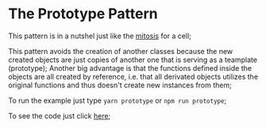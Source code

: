 # The Prototype Pattern
This pattern is in a nutshel just like the [mitosis](https://en.wikipedia.org/wiki/Mitosis) for a cell;

This pattern avoids the creation of another classes because the new created objects are just copies of another one that is serving as a teamplate (prototype); Another big advantage is that the functions defined inside the objects are all created by reference, i.e. that all derivated objects utilizes the original functions and thus doesn't create new instances from them;

To run the example just type `yarn prototype` or `npm run prototype`;

To see the code just click [here](/creational/prototype/example.js);
